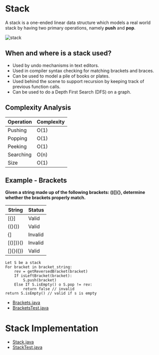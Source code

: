 # Stack
A stack is a one-ended linear data structure which models a real world stack by having two
primary operations, namely **push** and **pop**.

![stack](https://media.geeksforgeeks.org/wp-content/cdn-uploads/gq/2013/03/stack.png)

## When and where is a stack used?

- Used by undo mechanisms in text editors.
- Used in compiler syntax checking for matching brackets and braces.
- Can be used to model a pile of books or plates.
- Used behind the scene to support recursion by keeping track of previous function calls.
- Can be used to do a Depth First Search (DFS) on a graph.

## Complexity Analysis
| Operation | Complexity |
| --- | --- |
| Pushing | O(1) |
| Popping | O(1) |
| Peeking | O(1) |
| Searching | O(n) |
| Size | O(1) |

## Example - Brackets
**Given a string made up of the following brackets: ()[]{}, determine whether the brackets properly match.**

| String | Status |
| --- | --- |
| [{}] | Valid |
| (()()) | Valid |
| {] | Invalid |
| [()]))() | Invalid |
| []{}({}) | Valid |

```pseudocode
Let S be a stack
For bracket in bracket_string:
    rev = getReversedBracket(bracket)
    If isLeftBracket(bracket):
        S.push(bracket)
    Else If S.isEmpty() o S.pop != rev:
        return false // invalid
return S.isEmpty() // valid if s is empty
```

- [Brackets.java](Brackets.java)
- [BracketsTest.java](./../../tests/stack/BracketsTest.java)

# Stack Implementation
- [Stack.java](Stack.java)
- [StackTest.java](./../../tests/stack/StackTest.java)
